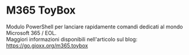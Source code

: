 # M365 ToyBox
 Modulo PowerShell per lanciare rapidamente comandi dedicati al mondo Microsoft 365 / EOL.  
 Maggiori informazioni disponibili nell'articolo sul blog: https://go.gioxx.org/m365.toybox
